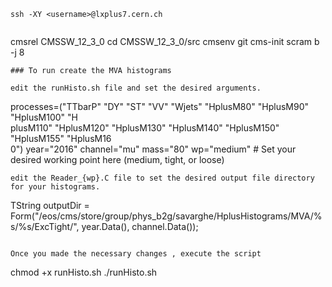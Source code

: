```
ssh -XY <username>@lxplus7.cern.ch
```
```
```
cmsrel CMSSW_12_3_0
cd CMSSW_12_3_0/src
cmsenv
git cms-init
scram b -j 8
```
### To run create the MVA histograms

edit the runHisto.sh file and set the desired arguments.

```
processes=("TTbarP" "DY" "ST" "VV" "Wjets" "HplusM80" "HplusM90" "HplusM100" "H\
plusM110" "HplusM120" "HplusM130" "HplusM140" "HplusM150" "HplusM155" "HplusM16\
0")
year="2016"
channel="mu"
mass="80"
wp="medium"  # Set your desired working point here (medium, tight, or loose)    


```
edit the Reader_{wp}.C file to set the desired output file directory for your histograms.

```
TString outputDir = Form("/eos/cms/store/group/phys_b2g/savarghe/HplusHistograms/MVA/%s/%s/ExcTight/", year.Data(), channel.Data());
```

Once you made the necessary changes , execute the script

```
chmod +x runHisto.sh
./runHisto.sh
```




